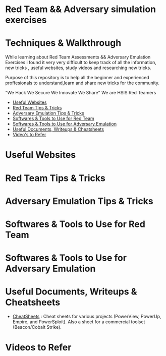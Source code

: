 # Red Team && Adversary simulation exercises
# Techniques & Walkthrough

While learning about Red Team Assessments && Adversary Emulation Exercises i found it very very difficult to keep track of all the information, new tricks , useful websites, study videos and researching new tricks.

Purpose of this repository is to help all the beginner and experienced proffesionals to understand,learn and share new tricks for the community.

"We Hack We Secure We Innovate We Share" We are HSIS Red Teamers

- [Useful Websites](https://github.com/HSIS007/Red-Team-And-Adversary-Tactics/blob/master/README.md#useful-websites)
- [Red Team Tips & Tricks](https://github.com/HSIS007/Red-Team-And-Adversary-Tactics/blob/master/README.md#red-team-tips--tricks)
- [Adversary Emulation Tips & Tricks](https://github.com/HSIS007/Red-Team-And-Adversary-Tactics/blob/master/README.md#adversary-emulation-tips--tricks)
- [Softwares & Tools to Use for Red Team](https://github.com/HSIS007/Red-Team-And-Adversary-Tactics/blob/master/README.md#softwares--tools-to-use-for-red-team)
- [Softwares & Tools to Use for Adversary Emulation](https://github.com/HSIS007/Red-Team-And-Adversary-Tactics/blob/master/README.md#softwares--tools-to-use-for-adversary-emulation)
- [Useful Documents, Writeups & Cheatsheets](https://github.com/HSIS007/Red-Team-And-Adversary-Tactics/blob/master/README.md#useful-documents--writeup)
- [Video's to Refer](https://github.com/HSIS007/Red-Team-And-Adversary-Tactics/blob/master/README.md#videos-to-refer)

# Useful Websites

# Red Team Tips & Tricks

# Adversary Emulation Tips & Tricks

# Softwares & Tools to Use for Red Team

# Softwares & Tools to Use for Adversary Emulation

# Useful Documents, Writeups & Cheatsheets

- [CheatSheets](https://github.com/HarmJ0y/CheatSheets) : Cheat sheets for various projects (PowerView, PowerUp, Empire, and PowerSploit). Also a sheet for a commercial toolset (Beacon/Cobalt Strike).

# Videos to Refer
